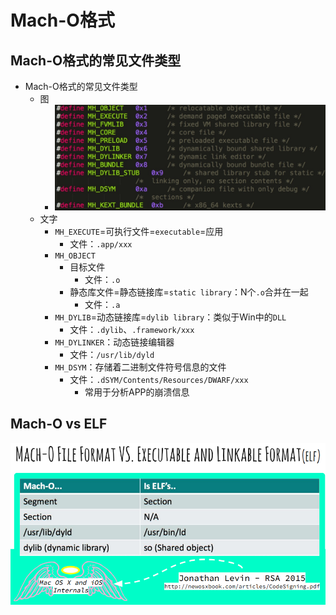 # Mach-O格式

## Mach-O格式的常见文件类型

* Mach-O格式的常见文件类型
  * 图
    * ![mach_o_format_files](../assets/img/mach_o_format_files.jpg)
  * 文字
    * `MH_EXECUTE`=可执行文件=`executable`=应用
      * 文件：`.app/xxx`
    * `MH_OBJECT`
      * 目标文件
        * 文件：`.o`
      * 静态库文件=静态链接库=`static library`：N个`.o`合并在一起
        * 文件：`.a`
    * `MH_DYLIB`=动态链接库=`dylib library`：类似于Win中的`DLL`
      * 文件：`.dylib`、`.framework/xxx`
    * `MH_DYLINKER`：动态链接编辑器
      * 文件：`/usr/lib/dyld`
    * `MH_DSYM`：存储着二进制文件符号信息的文件
      * 文件：`.dSYM/Contents/Resources/DWARF/xxx`
        * 常用于分析APP的崩溃信息

## Mach-O vs ELF

![macho_vs_elf](../assets/img/macho_vs_elf.png)
